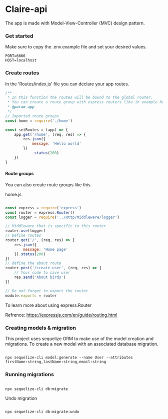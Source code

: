 # Claire-api

The app is made with Model-View-Controller (MVC) design pattern.

### Get started
Make sure to copy the .env.example file and set your desired values.

```dotenv
PORT=6666
HOST=localhost
```

### Create routes
In the 'Routes/index.js' file you can declare your app routes.

```js
/**
 * In this function the routes will be bound to the global router.
 * You can create a route group with express routers like in example home.js
 * @param app
 */
// Imported route groups
const home = require('./home')

const setRoutes = (app) => {
    app.get('/home', (req, res) => {
        res.json({
            message: 'Hello world'
        })
            .status(200)
    })
}
```

#### Route groups
You can also create route groups like this.

home.js
```js

const express = require('express')
const router = express.Router()
const logger = require('../Http/Middleware/logger')

// Middleware that is specific to this router
router.use(logger)
// Define routes
router.get('/', (req, res) => {
    res.json({
        message: 'Home page'
    }).status(200)
})
// define the about route
router.post('/create-user', (req, res) => {
    // Your code to save user
    res.send('About birds')
})

// Do not forget to export the router
module.exports = router

```

To learn more about using express.Router

Refrence: https://expressjs.com/en/guide/routing.html


### Creating models & migration

This project uses sequelize ORM to make use of the model creation and migrations.
To create a new model with an associated database migration.

```shell

npx sequelize-cli model:generate --name User --attributes firstName:string,lastName:string,email:string

```

### Running migrations

```shell

npx sequelize-cli db:migrate

```

Undo migration

```shell

npx sequelize-cli db:migrate:undo

```
